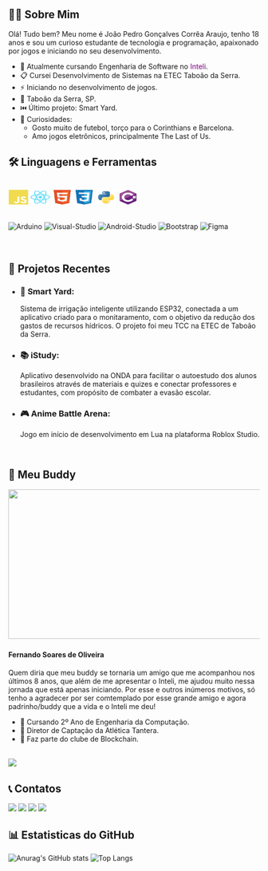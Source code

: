 <link rel="stylesheet" type='text/css' href="https://cdn.jsdelivr.net/gh/devicons/devicon@latest/devicon.min.css" />


## 👩‍💻 Sobre Mim
Olá! Tudo bem? Meu nome é João Pedro Gonçalves Corrêa Araujo, tenho 18 anos e sou um curioso estudante de tecnologia e programação, apaixonado por jogos e iniciando no seu desenvolvimento.

- 🤖 Atualmente cursando Engenharia de Software no <a href="https://www.inteli.edu.br" style="color: purple; text-decoration: 0">Inteli</a>.
- 📋 Cursei Desenvolvimento de Sistemas na ETEC Taboão da Serra.
- ⚡ Iniciando no desenvolvimento de jogos.
- 📍 Taboão da Serra, SP.
- ⏮️ Último projeto: Smart Yard.
- 🤔 Curiosidades:
    - Gosto muito de futebol, torço para o Corinthians e Barcelona.
    - Amo jogos eletrônicos, principalmente The Last of Us.
    
## 🛠️ Linguagens e Ferramentas
  <div style="display: inline_block"><br>
  <img align="center" alt="Js" height="30" width="40" src="https://raw.githubusercontent.com/devicons/devicon/master/icons/javascript/javascript-plain.svg">
  <img align="center" alt="React" height="30" width="40" src="https://raw.githubusercontent.com/devicons/devicon/master/icons/react/react-original.svg">
  <img align="center" alt="HTML" height="30" width="40" src="https://raw.githubusercontent.com/devicons/devicon/master/icons/html5/html5-original.svg">
  <img align="center" alt="CSS" height="30" width="40" src="https://raw.githubusercontent.com/devicons/devicon/master/icons/css3/css3-original.svg">
  <img align="center" alt="Python" height="30" width="40" src="https://raw.githubusercontent.com/devicons/devicon/master/icons/python/python-original.svg">
  <img align="center" alt="Csharp" height="30" width="40" src="https://raw.githubusercontent.com/devicons/devicon/master/icons/csharp/csharp-original.svg">
  <br>
  <br>
  <br>
  <img align="center" alt="Arduino" height="30" width="40" src="https://cdn.jsdelivr.net/gh/devicons/devicon@latest/icons/arduino/arduino-original.svg" />
  <img align="center" alt="Visual-Studio" height="30" width="40" src="https://cdn.jsdelivr.net/gh/devicons/devicon@latest/icons/vscode/vscode-original.svg" />
  <img align="center" alt="Android-Studio" height="30" width="40" src="https://cdn.jsdelivr.net/gh/devicons/devicon@latest/icons/androidstudio/androidstudio-original.svg" />
  <img align="center" alt="Bootstrap" height="30" width="40" src="https://cdn.jsdelivr.net/gh/devicons/devicon@latest/icons/bootstrap/bootstrap-original-wordmark.svg" />
  <img align="center" alt="Figma" height="30" width="40" src="https://cdn.jsdelivr.net/gh/devicons/devicon@latest/icons/figma/figma-original.svg" />
</div>
<br>
<br>

## 📝 Projetos Recentes

- <h3>🌳 Smart Yard: </h3> Sistema de irrigação inteligente utilizando ESP32, conectada a um aplicativo criado para o monitaramento, com o objetivo da redução dos gastos de recursos hídricos. O projeto foi meu TCC na ETEC de Taboão da Serra. 
- <h3>📚 iStudy: </h3>Aplicativo desenvolvido na ONDA para facilitar o autoestudo dos alunos brasileiros através de materiais e quizes e conectar professores e estudantes, com propósito de combater a evasão escolar. 
- <h3>🎮 Anime Battle Arena:</h3> Jogo em início de desenvolvimento em Lua na plataforma Roblox Studio.
<br>


## 🤝 Meu Buddy


<img height="300" width="600" src="https://github.com/user-attachments/assets/e23e0bf1-1e5c-47d9-b3ea-e76992618442">

<br>

<h4>Fernando Soares de Oliveira</h4>

Quem diria que meu buddy se tornaria um amigo que me acompanhou nos últimos 8 anos, que além de me apresentar o Inteli, me ajudou muito nessa jornada que está apenas iniciando. Por esse e outros inúmeros motivos, só tenho a agradecer por ser comtemplado por esse grande amigo e agora padrinho/buddy que a vida e o Inteli me deu! 
<br>

- 🤖 Cursando 2º Ano de Engenharia da Computação.
- 🏅 Diretor de Captação da Atlética Tantera.
- 🔗 Faz parte do clube de Blockchain.

<br>
<a href="https://www.instagram.com/joaopedrogca/" target="_blank"><img src="https://img.shields.io/badge/-GitHub-%23333?style=for-the-badge&logo=github&logoColor=white" target="_blank"></a>


## 📞 Contatos

<div> 
  <a href="https://www.youtube.com/@Jo%C3%A3oPedroGon%C3%A7alves-y4s" target="_blank"><img src="https://img.shields.io/badge/YouTube-FF0000?style=for-the-badge&logo=youtube&logoColor=white" target="_blank"></a>
  <a href="https://www.instagram.com/joaopedrogca/" target="_blank"><img src="https://img.shields.io/badge/-Instagram-%23E4405F?style=for-the-badge&logo=instagram&logoColor=white" target="_blank"></a>
  <a href="" target="_blank"><img src="https://img.shields.io/badge/Discord-7289DA?style=for-the-badge&logo=discord&logoColor=white" target="_blank"></a> 
  <a href="mailto:joao.araujo@sou.inteli.edu.br"><img src="https://img.shields.io/badge/-Gmail-%23333?style=for-the-badge&logo=gmail&logoColor=white" target="_blank"></a>

  
</div>

## 📊 Estatisticas do GitHub

    
![Anurag's GitHub stats](https://github-readme-stats.vercel.app/api?username=joaoaraujo2006&show_icons=true&theme=radical)
![Top Langs](https://github-readme-stats.vercel.app/api/top-langs/?username=anuraghazra&layout=compact&theme=radical)





